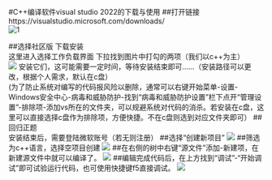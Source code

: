 #C++编译软件visual studio 2022的下载与使用
##打开链接https://visualstudio.microsoft.com/downloads/  
![1](1.png)

##选择社区版 下载安装  
这里进入选择工作负载界面 下拉找到图片中打勾的两项（我们以c++为主）  
![](2.jpg)
安装它们，这可能需要一定时间，等待安装结束即可……（安装路径可以更改，根据个人需求，默认在c盘）  
(为了防止系统对编写的代码报风险以删除，通常可以右键开始菜单-设置-Windows安全中心-病毒和威胁防护-找到“病毒和威胁防护设置”栏下点开“管理设置”-排除项-添加vs所在的文件夹，可以规避系统对代码的消杀。若安装在c盘，这里可以直接选择c盘作为排除项，方便快捷。不在c盘则选到对应文件夹即可）
##回归正题  
安装结束后，需要登陆微软账号（若无则注册）
##选择“创建新项目”
![](3.jpg)
##筛选为c++语言，选择空项目创建
![](4.jpg)
##在右侧的树中右键“源文件”添加-新建项，在新建源文件中就可以编译了。
![](5.png)
##编辑完成代码后，在上方找到“调试”-“开始调试”即可试验运行代码，也可使用快捷键f5直接调试。
![](6.png)
